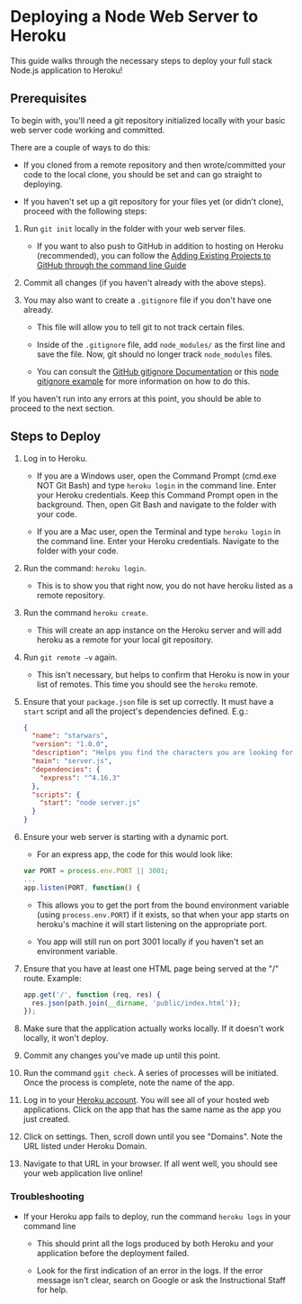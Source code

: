 # Deploying a Node Web Server to Heroku

This guide walks through the necessary steps to deploy your full stack Node.js application to Heroku!

## Prerequisites

To begin with, you'll need a git repository initialized locally with your basic web server code working and committed.

There are a couple of ways to do this:

- If you cloned from a remote repository and then wrote/committed your code to the local clone, you should be set and can go straight to deploying.

- If you haven't set up a git repository for your files yet (or didn't clone), proceed with the following steps:

1. Run `git init` locally in the folder with your web server files.

   - If you want to also push to GitHub in addition to hosting on Heroku (recommended), you can follow the [Adding Existing Projects to GitHub through the command line Guide](https://help.github.com/articles/adding-an-existing-project-to-github-using-the-command-line/)

2. Commit all changes (if you haven't already with the above steps).

3. You may also want to create a `.gitignore` file if you don't have one already.

   - This file will allow you to tell git to not track certain files.

   - Inside of the `.gitignore` file, add `node_modules/` as the first line and save the file. Now, git should no longer track `node_modules` files.

   - You can consult the [GitHub gitignore Documentation](https://help.github.com/articles/ignoring-files/) or this [node gitignore example](https://github.com/github/gitignore/blob/master/Node.gitignore) for more information on how to do this.

If you haven't run into any errors at this point, you should be able to proceed to the next section.

## Steps to Deploy

1. Log in to Heroku.

   - If you are a Windows user, open the Command Prompt (cmd.exe NOT Git Bash) and type `heroku login` in the command line. Enter your Heroku credentials. Keep this Command Prompt open in the background. Then, open Git Bash and navigate to the folder with your code.

   - If you are a Mac user, open the Terminal and type `heroku login` in the command line. Enter your Heroku credentials. Navigate to the folder with your code.

2. Run the command: `heroku login`.

   - This is to show you that right now, you do not have heroku listed as a remote repository.

3. Run the command `heroku create`.

   - This will create an app instance on the Heroku server and will add heroku as a remote for your local git repository.

4. Run `git remote –v` again.

   - This isn't necessary, but helps to confirm that Heroku is now in your list of remotes. This time you should see the `heroku` remote.

5. Ensure that your `package.json` file is set up correctly. It must have a `start` script and all the project's dependencies defined. E.g.:

   ```json
   {
     "name": "starwars",
     "version": "1.0.0",
     "description": "Helps you find the characters you are looking for",
     "main": "server.js",
     "dependencies": {
       "express": "^4.16.3"
     },
     "scripts": {
       "start": "node server.js"
     }
   }
   ```

6. Ensure your web server is starting with a dynamic port.

   - For an express app, the code for this would look like:

   ```js
   var PORT = process.env.PORT || 3001;
   ...
   app.listen(PORT, function() {
   ```

   - This allows you to get the port from the bound environment variable (using `process.env.PORT`) if it exists, so that when your app starts on heroku's machine it will start listening on the appropriate port.

   - You app will still run on port 3001 locally if you haven't set an environment variable.

7. Ensure that you have at least one HTML page being served at the "/" route. Example:

   ```js
   app.get('/', function (req, res) {
     res.json(path.join(__dirname, 'public/index.html'));
   });
   ```

8. Make sure that the application actually works locally. If it doesn't work locally, it won't deploy.

9. Commit any changes you've made up until this point.

10. Run the command `ggit check`. A series of processes will be initiated. Once the process is complete, note the name of the app.

11. Log in to your [Heroku account](https://id.heroku.com/login). You will see all of your hosted web applications. Click on the app that has the same name as the app you just created.

12. Click on settings. Then, scroll down until you see "Domains". Note the URL listed under Heroku Domain.

13. Navigate to that URL in your browser. If all went well, you should see your web application live online!

### Troubleshooting

- If your Heroku app fails to deploy, run the command `heroku logs` in your command line

  - This should print all the logs produced by both Heroku and your application before the deployment failed.

  - Look for the first indication of an error in the logs. If the error message isn't clear, search on Google or ask the Instructional Staff for help.
